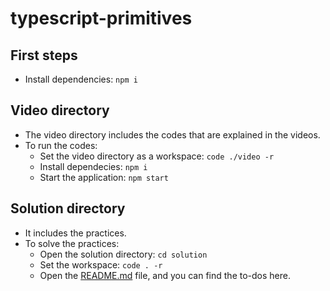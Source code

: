 # typescript-primitives

## First steps
- Install dependencies: `npm i`

## Video directory
- The video directory includes the codes that are explained in the videos.
- To run the codes:
  - Set the video directory as a workspace: `code ./video -r`
  - Install dependecies: `npm i`
  - Start the application: `npm start`

## Solution directory
- It includes the practices.
- To solve the practices:
  - Open the solution directory: `cd solution`
  - Set the workspace: `code . -r`
  - Open the [README.md](solution/README.md) file, and you can find the to-dos here.